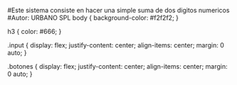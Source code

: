 #Este sistema consiste en hacer una simple suma de dos digitos numericos
#Autor: URBANO SPL
body {
    background-color: #f2f2f2;
}

h3 {
    color: #666;
}

.input {
    display: flex;
    justify-content: center;
    align-items: center;
    margin: 0 auto;
}

.botones {
    display: flex;
    justify-content: center;
    align-items: center;
    margin: 0 auto;
}

